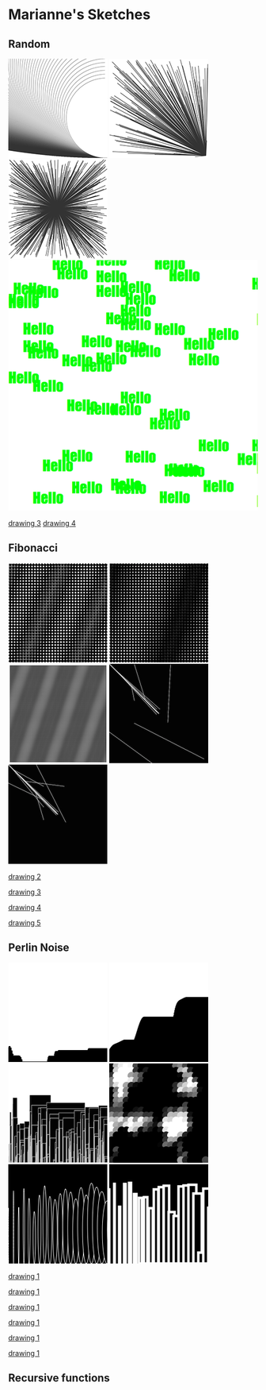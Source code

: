 # Marianne's Sketches

## Random
![](Marianne/Random/1.png)
![](Marianne/Random/2.png)
![](Marianne/Random/3.png)
![](Marianne/Random/random.png)

[drawing 3](Marianne/Random/random3.pv)
[drawing 4](Marianne/Random/random.pv)



## Fibonacci
![](Marianne/Fibonacci/fibonacci1.png)
![](Marianne/Fibonacci/fibonacci2.png)
![](Marianne/Fibonacci/fibonacci3.png)
![](Marianne/Fibonacci/fibonacci4.png)
![](Marianne/Fibonacci/fibonacci5.png)

[drawing 2](Marianne/Fibonacci/fibonacci2.pv)

[drawing 3](Marianne/Fibonacci/fibonacci3.pv)

[drawing 4](Marianne/Fibonacci/fibonacci4.pv)

[drawing 5](Marianne/Fibonacci/fibonacci5.pv)


## Perlin Noise
![](Marianne/PerlinNoise/perlinnoise1.png)
![](Marianne/PerlinNoise/perlinnoise2.png)
![](Marianne/PerlinNoise/perlinnoise3.png)
![](Marianne/PerlinNoise/perlinnoise4.png)
![](Marianne/PerlinNoise/perlinnoise5.png)
![](Marianne/PerlinNoise/perlinnoise6.png)


[drawing 1](Marianne/PerlinNoise/perlinnoise1.pv)

[drawing 1](Marianne/PerlinNoise/perlinnoise2.pv)

[drawing 1](Marianne/PerlinNoise/perlinnoise3.pv)

[drawing 1](Marianne/PerlinNoise/perlinnoise4.pv)

[drawing 1](Marianne/PerlinNoise/perlinnoise5.pv)

[drawing 1](Marianne/PerlinNoise/perlinnoise6.pv)





## Recursive functions
            
